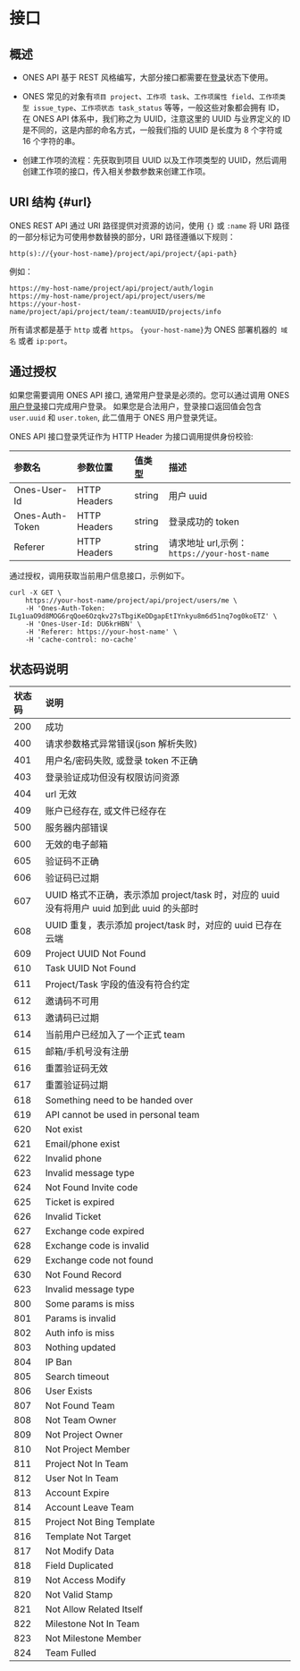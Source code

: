 # 接口

## 概述

- ONES API 基于 REST 风格编写，大部分接口都需要在[登录](../auth/auth.md#1-用户登录)状态下使用。

- ONES 常见的对象有`项目 project`、`工作项 task`、`工作项属性 field`、`工作项类型 issue_type`、`工作项状态 task_status` 等等，一般这些对象都会拥有 ID，在 ONES API 体系中，我们称之为 UUID，注意这里的 UUID 与业界定义的 ID 是不同的，这是内部的命名方式，一般我们指的 UUID 是长度为 8 个字符或 16 个字符的串。

- 创建工作项的流程：先获取到项目 UUID 以及工作项类型的 UUID，然后调用创建工作项的接口，传入相关参数参数来创建工作项。

## URI 结构 {#url}

ONES REST API 通过 URI 路径提供对资源的访问，使用 `{}` 或 `:name` 将 URI 路径的一部分标记为可使用参数替换的部分，URI 路径遵循以下规则：

```
http(s)://{your-host-name}/project/api/project/{api-path}
```

例如：

```
https://my-host-name/project/api/project/auth/login
https://my-host-name/project/api/project/users/me
https://your-host-name/project/api/project/team/:teamUUID/projects/info
```

所有请求都是基于 `http` 或者 `https`。 `{your-host-name}`为 ONES 部署机器的` 域名` 或者 `ip:port`。

## 通过授权

如果您需要调用 ONES API 接口, 通常用户登录是必须的。您可以通过调用 ONES [用户登录](../auth/auth.md#1-用户登录)接口完成用户登录。 如果您是合法用户，登录接口返回值会包含 `user.uuid` 和 `user.token`, 此二值用于 ONES 用户登录凭证。

ONES API 接口登录凭证作为 HTTP Header 为接口调用提供身份校验:

| 参数名          | 参数位置     | 值类型 | 描述                                        |
| :-------------- | :----------- | :----- | :------------------------------------------ |
| Ones-User-Id    | HTTP Headers | string | 用户 uuid                                   |
| Ones-Auth-Token | HTTP Headers | string | 登录成功的 token                            |
| Referer         | HTTP Headers | string | 请求地址 url,示例：`https://your-host-name` |

通过授权，调用获取当前用户信息接口，示例如下。

```curl
curl -X GET \
    https://your-host-name/project/api/project/users/me \
    -H 'Ones-Auth-Token: ILg1uaO9d8MOG6rqQoe6Ozqkv27sTbgiKeDDgapEtIYnkyu8m6d51nq7og0koETZ' \
    -H 'Ones-User-Id: DU6krHBN' \
    -H 'Referer: https://your-host-name' \
    -H 'cache-control: no-cache'
```

## 状态码说明

| 状态码 | 说明                                                                                        |
| :----- | :------------------------------------------------------------------------------------------ |
| 200    | 成功                                                                                        |
| 400    | 请求参数格式异常错误(json 解析失败)                                                         |
| 401    | 用户名/密码失败, 或登录 token 不正确                                                        |
| 403    | 登录验证成功但没有权限访问资源                                                              |
| 404    | url 无效                                                                                    |
| 409    | 账户已经存在, 或文件已经存在                                                                |
| 500    | 服务器内部错误                                                                              |
| 600    | 无效的电子邮箱                                                                              |
| 605    | 验证码不正确                                                                                |
| 606    | 验证码已过期                                                                                |
| 607    | UUID 格式不正确，表示添加 project/task 时，对应的 uuid 没有将用户 uuid 加到此 uuid 的头部时 |
| 608    | UUID 重复，表示添加 project/task 时，对应的 uuid 已存在云端                                 |
| 609    | Project UUID Not Found                                                                      |
| 610    | Task UUID Not Found                                                                         |
| 611    | Project/Task 字段的值没有符合约定                                                           |
| 612    | 邀请码不可用                                                                                |
| 613    | 邀请码已过期                                                                                |
| 614    | 当前用户已经加入了一个正式 team                                                             |
| 615    | 邮箱/手机号没有注册                                                                         |
| 616    | 重置验证码无效                                                                              |
| 617    | 重置验证码过期                                                                              |
| 618    | Something need to be handed over                                                            |
| 619    | API cannot be used in personal team                                                         |
| 620    | Not exist                                                                                   |
| 621    | Email/phone exist                                                                           |
| 622    | Invalid phone                                                                               |
| 623    | Invalid message type                                                                        |
| 624    | Not Found Invite code                                                                       |
| 625    | Ticket is expired                                                                           |
| 626    | Invalid Ticket                                                                              |
| 627    | Exchange code expired                                                                       |
| 628    | Exchange code is invalid                                                                    |
| 629    | Exchange code not found                                                                     |
| 630    | Not Found Record                                                                            |
| 623    | Invalid message type                                                                        |
| 800    | Some params is miss                                                                         |
| 801    | Params is invalid                                                                           |
| 802    | Auth info is miss                                                                           |
| 803    | Nothing updated                                                                             |
| 804    | IP Ban                                                                                      |
| 805    | Search timeout                                                                              |
| 806    | User Exists                                                                                 |
| 807    | Not Found Team                                                                              |
| 808    | Not Team Owner                                                                              |
| 809    | Not Project Owner                                                                           |
| 810    | Not Project Member                                                                          |
| 811    | Project Not In Team                                                                         |
| 812    | User Not In Team                                                                            |
| 813    | Account Expire                                                                              |
| 814    | Account Leave Team                                                                          |
| 815    | Project Not Bing Template                                                                   |
| 816    | Template Not Target                                                                         |
| 817    | Not Modify Data                                                                             |
| 818    | Field Duplicated                                                                            |
| 819    | Not Access Modify                                                                           |
| 820    | Not Valid Stamp                                                                             |
| 821    | Not Allow Related Itself                                                                    |
| 822    | Milestone Not In Team                                                                       |
| 823    | Not Milestone Member                                                                        |
| 824    | Team Fulled                                                                                 |
